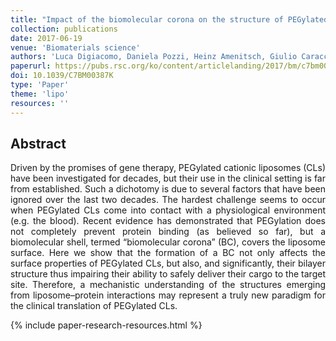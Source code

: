 ```yaml
---
title: "Impact of the biomolecular corona on the structure of PEGylated liposomes"
collection: publications
date: 2017-06-19
venue: 'Biomaterials science'
authors: 'Luca Digiacomo, Daniela Pozzi, Heinz Amenitsch, Giulio Caracciolo'
paperurl: https://pubs.rsc.org/ko/content/articlelanding/2017/bm/c7bm00387k/unauth#!divAbstract
doi: 10.1039/C7BM00387K
type: 'Paper'
theme: 'lipo'
resources: ''
---
```


<h2> Abstract </h2>
<p align= "justify">
Driven by the promises of gene therapy, PEGylated cationic liposomes (CLs) have been investigated for decades, but their use in the clinical setting is far from established. Such a dichotomy is due to several factors that have been ignored over the last two decades. The hardest challenge seems to occur when PEGylated CLs come into contact with a physiological environment (e.g. the blood). Recent evidence has demonstrated that PEGylation does not completely prevent protein binding (as believed so far), but a biomolecular shell, termed “biomolecular corona” (BC), covers the liposome surface. Here we show that the formation of a BC not only affects the surface properties of PEGylated CLs, but also, and significantly, their bilayer structure thus impairing their ability to safely deliver their cargo to the target site. Therefore, a mechanistic understanding of the structures emerging from liposome–protein interactions may represent a truly new paradigm for the clinical translation of PEGylated CLs.


{% include paper-research-resources.html %}
